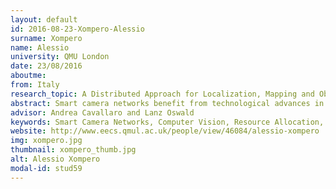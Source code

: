 ```yaml
---
layout: default 
id: 2016-08-23-Xompero-Alessio
surname: Xompero
name: Alessio
university: QMU London
date: 23/08/2016
aboutme: 
from: Italy
research_topic: A Distributed Approach for Localization, Mapping and Object Tracking in Mobile Smart Camera Networks
abstract: Smart camera networks benefit from technological advances in sensing, processing and networking capabilities while offering novel opportunities in distributed computer vision research. Especially when people moving in a structured environment are to be monitored using wearable cameras and/or robotic platforms, the synergic collaboration among such devices exposes challenges to be further explored. This research will investigate opportunities of cooperative sensing and processing for real-time mapping, localisation and tracking in such contexts. The problem will be tackled with in a probabilistic framework with resource allocation capabilities to opportunistically manage the scalability-robustness trade-off. Performance assessment will itself require the definition of novel evaluation criteria.
advisor: Andrea Cavallaro and Lanz Oswald
keywords: Smart Camera Networks, Computer Vision, Resource Allocation, People Tracking, Localisation and Mapping
website: http://www.eecs.qmul.ac.uk/people/view/46084/alessio-xompero
img: xompero.jpg
thumbnail: xompero_thumb.jpg
alt: Alessio Xompero
modal-id: stud59
---
```

